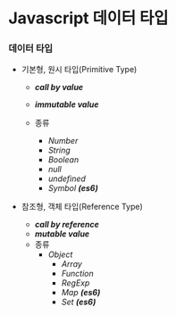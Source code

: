 # Javascript 데이터 타입

### 데이터 타입

* 기본형, 원시 타입(Primitive Type)

  * ***call by value***

  * ***immutable value***

  * 종류

    * *Number*
    * *String*
    * *Boolean*
    * *null*
    * *undefined*
    * *Symbol **(es6)***

    

* 참조형, 객체 타입(Reference Type)

  * ***call by reference***
  * ***mutable value***
  * 종류
    * *Object*
      * *Array*
      * *Function*
      * *RegExp*
      * *Map **(es6)***
      * *Set **(es6)***

